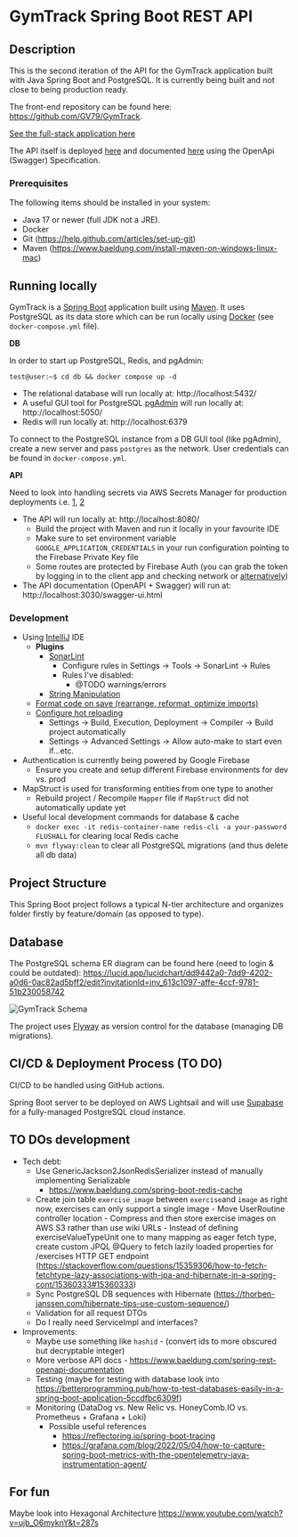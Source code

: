 # GymTrack Spring Boot REST API

## Description

This is the second iteration of the API for the GymTrack application built with Java Spring Boot and PostgreSQL. It is
currently being built and not close to being production ready.

The front-end repository can be found here: https://github.com/GV79/GymTrack.

<a href="https://todo.com">See the full-stack application here</a>

The API itself is deployed [here](https://todo.com) and documented [here](https://todo.com) using the OpenApi (Swagger)
Specification.

### Prerequisites

The following items should be installed in your system:

* Java 17 or newer (full JDK not a JRE).
* Docker
* Git (https://help.github.com/articles/set-up-git)
* Maven (https://www.baeldung.com/install-maven-on-windows-linux-mac)

## Running locally

GymTrack is a [Spring Boot](https://spring.io/guides/gs/spring-boot) application built
using [Maven](https://spring.io/guides/gs/maven/). It uses PostgreSQL as its data store which can be run locally
using [Docker](https://www.docker.com/) (see `docker-compose.yml` file).

**DB**

In order to start up PostgreSQL, Redis, and pgAdmin:

```console
test@user:~$ cd db && docker compose up -d
```

- The relational database will run locally at: http://localhost:5432/
- A useful GUI tool for PostgreSQL [pgAdmin](https://www.pgadmin.org/) will run locally at: http://localhost:5050/
- Redis will run locally at: http://localhost:6379

To connect to the PostgreSQL instance from a DB GUI tool (like pgAdmin), create a new server and pass `postgres` as the
network. User credentials can be found in `docker-compose.yml`.

**API**

Need to look into handling secrets via AWS Secrets Manager for production deployments i.e. [1](https://medium.com/javarevisited/spring-boot-externalized-database-configuration-with-aws-secrets-manager-605f5ea3006a), [2](https://dzone.com/articles/integrating-aws-secrets-manager-with-spring-boot)

- The API will run locally at: http://localhost:8080/
    - Build the project with Maven and run it locally in your favourite IDE
    - Make sure to set environment variable `GOOGLE_APPLICATION_CREDENTIALS` in your run configuration pointing to the
      Firebase Private Key file
    - Some routes are protected by Firebase Auth (you can grab the token by logging in to the client app and checking
      network or [alternatively](https://stackoverflow.com/questions/49934701/get-firebase-access-token-in-postman))
- The API documentation (OpenAPI + Swagger) will run at: http://localhost:3030/swagger-ui.html

### Development

- Using [IntelliJ](https://www.jetbrains.com/idea/) IDE
    - **Plugins**
        - [SonarLint](https://plugins.jetbrains.com/plugin/7973-sonarlint)
            - Configure rules in Settings -> Tools -> SonarLint -> Rules
            - Rules I've disabled:
                - @TODO warnings/errors
        - [String Manipulation](https://plugins.jetbrains.com/plugin/2162-string-manipulation)
    - [Format code on save (rearrange, reformat, optimize imports)](https://stackoverflow.com/a/68629786)
    - [Configure hot reloading](https://stackoverflow.com/questions/33349456/how-to-make-auto-reload-with-spring-boot-on-idea-intellij)
        - Settings -> Build, Execution, Deployment -> Compiler -> Build project automatically
        - Settings -> Advanced Settings -> Allow auto-make to start even if...etc.
- Authentication is currently being powered by Google Firebase
    - Ensure you create and setup different Firebase environments for dev vs. prod
- MapStruct is used for transforming entities from one type to another
    - Rebuild project / Recompile `Mapper` file if `MapStruct` did not automatically update yet
- Useful local development commands for database & cache
    - `docker exec -it redis-container-name redis-cli -a your-password FLUSHALL` for clearing local Redis cache
    - `mvn flyway:clean` to clear all PostgreSQL migrations (and thus delete all db data)

## Project Structure

This Spring Boot project follows a typical N-tier architecture and organizes folder firstly by feature/domain (as
opposed to type).

## Database

The PostgreSQL schema ER diagram can be found here (need to login & could be
outdated): https://lucid.app/lucidchart/dd9442a0-7dd9-4202-a0d6-0ac82ad5bff2/edit?invitationId=inv_613c1097-affe-4ccf-9781-51b230058742

![GymTrack Schema](https://user-images.githubusercontent.com/24909563/186131357-83f688af-50f1-44bd-937e-7f0379147a53.png)

The project uses [Flyway](https://flywaydb.org/) as version control for the database (managing DB migrations).

## CI/CD & Deployment Process (TO DO)

CI/CD to be handled using GitHub actions.

Spring Boot server to be deployed on AWS Lightsail and will use [Supabase](https://supabase.com/) for a fully-managed
PostgreSQL cloud instance.

## TO DOs development

- Tech debt:
    - Use GenericJackson2JsonRedisSerializer instead of manually implementing Serializable
        - https://www.baeldung.com/spring-boot-redis-cache
    - Create join table `exercise_image` between `exercise`and `image` as right now, exercises can only support a single
      image - Move UserRoutine controller location - Compress and then store exercise images on AWS S3 rather than use
      wiki URLs - Instead of defining exerciseValueTypeUnit one to many mapping as eager fetch type, create custom JPQL
      @Query to fetch lazily loaded properties for /exercises HTTP GET
      endpoint (https://stackoverflow.com/questions/15359306/how-to-fetch-fetchtype-lazy-associations-with-jpa-and-hibernate-in-a-spring-cont/15360333#15360333)
    - Sync PostgreSQL DB sequences with Hibernate (https://thorben-janssen.com/hibernate-tips-use-custom-sequence/)
    - Validation for all request DTOs
    - Do I really need ServiceImpl and interfaces?
- Improvements:
    - Maybe use something like `hashid` - (convert ids to more obscured but decryptable integer)
    - More verbose API docs - https://www.baeldung.com/spring-rest-openapi-documentation
    - Testing (maybe for testing with database look
      into https://betterprogramming.pub/how-to-test-databases-easily-in-a-spring-boot-application-5ccdfbc6309f)
    - Monitoring (DataDog vs. New Relic vs. HoneyComb.IO vs. Prometheus + Grafana + Loki)
        - Possible useful references
            - https://reflectoring.io/spring-boot-tracing
            - https://grafana.com/blog/2022/05/04/how-to-capture-spring-boot-metrics-with-the-opentelemetry-java-instrumentation-agent/

## For fun

Maybe look into Hexagonal Architecture
https://www.youtube.com/watch?v=ujb_O6myknY&t=287s
